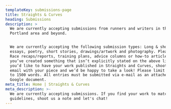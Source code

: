 ```yaml
---
templateKey: submissions-page
title: Straights & Curves
heading: Submissions
description: >
  We are currently accepting submissions from runners and writers in the
  Portland area and beyond.


  We are currently accepting the following submission types: Long & short format
  essays, poetry, short stories, drawings/artwork and photography. Please no:
  Race recaps/reports, training plans, advice columns or how-to articles. If
  you’ve created something that isn’t explicitly stated on the above lists but
  you’d like to have your work published in Straights and Curves, shoot us an
  email with your piece and we’d be happy to take a look! Please limit entries
  to 1500 words. All entries must be submitted via e-mail as an attached Word or
  Google document. 
meta_title: Home | Straights & Curves
meta_description: >-
  We are currently accepting submissions. If you find your work to match our
  guidelines, shoot us a note and let's chat!
---
```


